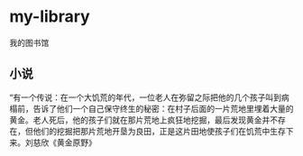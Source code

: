 # my-library
我的图书馆

## 小说
“有一个传说：在一个大饥荒的年代，一位老人在弥留之际把他的几个孩子叫到病榻前，告诉了他们一个自己保守终生的秘密：在村子后面的一片荒地里埋着大量的黄金。老人死后，他的孩子们就在那片荒地上疯狂地挖掘，最后发现黄金并不存在，但他们的挖掘把那片荒地开垦为良田，正是这片田地使孩子们在饥荒中生存下来。刘慈欣《黄金原野》
